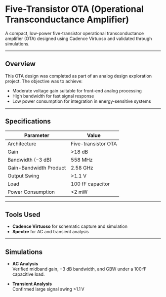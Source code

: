 # Five-Transistor OTA (Operational Transconductance Amplifier)

A compact, low-power five-transistor operational transconductance amplifier (OTA)  designed using Cadence Virtuoso and validated through simulations.

---

## Overview

This OTA design was completed as part of an analog design exploration project. The objective was to achieve:

- Moderate voltage gain suitable for front-end analog processing
- High bandwidth for fast signal response
- Low power consumption for integration in energy-sensitive systems

---

## Specifications

| Parameter                  | Value               |
|---------------------------|---------------------|
| Architecture              | Five-transistor OTA |
| Gain                      | >18 dB              |
| Bandwidth (−3 dB)         | 558 MHz             |
| Gain-Bandwidth Product    | 2.58 GHz            |
| Output Swing              | >1.1 V              |
| Load                      | 100 fF capacitor    |
| Power Consumption         | <2 mW               |

---

## Tools Used

- **Cadence Virtuoso** for schematic capture and simulation
- **Spectre**  for AC and transient analysis

---

## Simulations

- **AC Analysis**  
  Verified midband gain, −3 dB bandwidth, and GBW under a 100 fF capacitive load.

- **Transient Analysis**  
  Confirmed large signal swing >1.1 V





